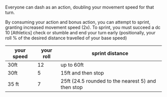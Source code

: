 Everyone can dash as an action, doubling your movement speed for that turn.

By consuming your action and bonus action, you can attempt to sprint, granting increased movement speed (2x). To sprint, you must succeed a dc 10 \[Athletics\] check or stumble and end your turn early (positionally, your roll % of the desired distance travelled of your base speed)


| your speed | your roll| sprint distance |
| ---- | ---- | ---- |
| 30ft | 12 | up to 60ft |
| 30ft | 5 | 15ft and then stop |
| 35 ft | 7 | 25ft (24.5 rounded to the nearest 5) and then stop |

